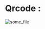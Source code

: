 # Qrcode :
![some_file](https://github.com/ArmanGeramiBW/python_course/assets/137865421/5db0819b-df82-4084-a465-ca1ca869403f)

